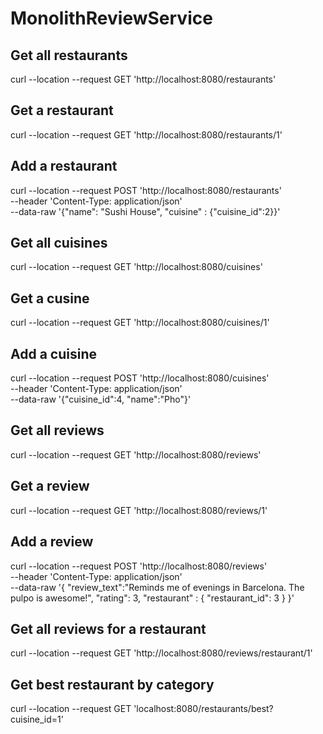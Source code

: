 # MonolithReviewService

## Get all restaurants 
curl --location --request GET 'http://localhost:8080/restaurants' 

## Get a restaurant
curl --location --request GET 'http://localhost:8080/restaurants/1'

## Add a restaurant
curl --location --request POST 'http://localhost:8080/restaurants' \
--header 'Content-Type: application/json' \
--data-raw '{"name": "Sushi House", "cuisine" : {"cuisine_id":2}}'

## Get all cuisines
curl --location --request GET 'http://localhost:8080/cuisines'

## Get a cusine
curl --location --request GET 'http://localhost:8080/cuisines/1'

## Add a cuisine
curl --location --request POST 'http://localhost:8080/cuisines' \
--header 'Content-Type: application/json' \
--data-raw '{"cuisine_id":4, "name":"Pho"}'

## Get all reviews
curl --location --request GET 'http://localhost:8080/reviews'

## Get a review
curl --location --request GET 'http://localhost:8080/reviews/1'

## Add a review
curl --location --request POST 'http://localhost:8080/reviews' \
--header 'Content-Type: application/json' \
--data-raw '{
	"review_text":"Reminds me of evenings in Barcelona. The pulpo is awesome!",
	"rating": 3, 
	"restaurant" : { "restaurant_id": 3 }
}'

## Get all reviews for a restaurant
curl --location --request GET 'http://localhost:8080/reviews/restaurant/1'

## Get best restaurant by category
curl --location --request GET 'localhost:8080/restaurants/best?cuisine_id=1'